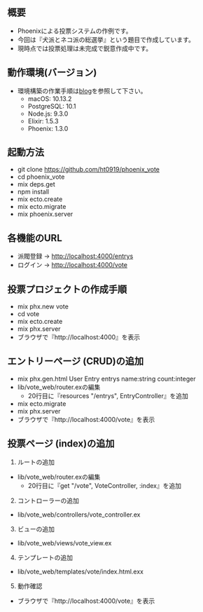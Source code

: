 ## 概要

- Phoenixによる投票システムの作例です。
- 今回は『犬派とネコ派の総選挙』という題目で作成しています。
- 現時点では投票処理は未完成で鋭意作成中です。


## 動作環境(バージョン)

- 環境構築の作業手順は[blog](https://github.com/ht0919/blog)を参照して下さい。
  - macOS: 10.13.2
  - PostgreSQL: 10.1
  - Node.js: 9.3.0
  - Elixir: 1.5.3
  - Phoenix: 1.3.0


## 起動方法

- git clone https://github.com/ht0919/phoenix_vote
- cd phoenix_vote
- mix deps.get
- npm install
- mix ecto.create
- mix ecto.migrate
- mix phoenix.server


## 各機能のURL

- 派閥登録 → [http://localhost:4000/entrys](http://localhost:4000/entrys)
- ログイン → [http://localhost:4000/vote](http://localhost:4000/vote)


## 投票プロジェクトの作成手順

- mix phx.new vote
- cd vote
- mix ecto.create
- mix phx.server
- ブラウザで『http://localhost:4000』を表示


## エントリーページ (CRUD)の追加

- mix phx.gen.html User Entry entrys name:string count:integer
- lib/vote_web/router.exの編集
  - 20行目に『resources "/entrys", EntryController』を追加
- mix ecto.migrate
- mix phx.server
- ブラウザで『http://localhost:4000/vote』を表示


## 投票ページ (index)の追加

1. ルートの追加
  - lib/vote_web/router.exの編集
    - 20行目に『get "/vote", VoteController, :index』を追加
2. コントローラーの追加
  - lib/vote_web/controllers/vote_controller.ex
3. ビューの追加
  - lib/vote_web/views/vote_view.ex
4. テンプレートの追加
  - lib/vote_web/templates/vote/index.html.exx
5. 動作確認
  - ブラウザで『http://localhost:4000/vote』を表示
